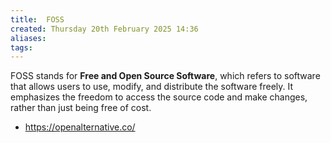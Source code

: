 ```yaml
---
title:  FOSS
created: Thursday 20th February 2025 14:36
aliases: 
tags: 
---
```

FOSS stands for **Free and Open Source Software**, which refers to software that allows users to use, modify, and distribute the software freely. It emphasizes the freedom to access the source code and make changes, rather than just being free of cost.

- https://openalternative.co/